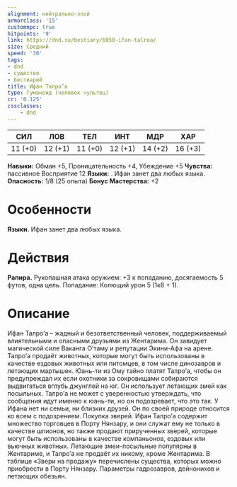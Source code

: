 ```yaml
---
alignment: нейтрально-злой
armorclass: '15'
customnpc: true
hitpoints: '9'
link: https://dnd.su/bestiary/6050-ifan-talroa/
size: Средний
speed: '30'
tags:
- dnd
- существо
- бестиарий
title: Ифан Талро’a
type: Гуманоид (человек чультец)
cr: '0.125'
cssclasses:
    - dnd
---
```



| СИЛ | ЛОВ | ТЕЛ | ИНТ | МДР | ХАР |
|---|---|---|---|---|---|
| 11 (+0) | 12 (+1) | 11 (+0) | 12 (+1) | 14 (+2) | 16 (+3) |
**Навыки:** Обман +5, Проницательность +4, Убеждение +5
**Чувства:** пассивное Восприятие 12
**Языки:** . Ифан занет два любых языка.
**Опасность:** 1/8 (25 опыта)
**Бонус Мастерства:** +2


# Особенности
**Языки.** Ифан занет два любых языка.


# Действия
**Рапира.** Рукопашная атака оружием: +3 к попаданию, досягаемость 5 футов, одна цель. Попадание: Колющий урон 5 (1к8 + 1).


# Описание
Ифан Талро’a – жадный и безответственный человек, поддерживаемый влиятельными и опасными друзьями из Жентарима. Он завидует магической силе Ваканга О’таму и репутации Экини-Афа на арене. Талро’a продаёт животных, которые могут быть использованы в качестве ездовых животных или питомцев, в том числе динозавров и летающих мартышек. Юань-ти из Ому тайно платят Талро’a, чтобы он предупреждал их если охотники за сокровищами собираются выдвигаться вглубь джунглей на юг. Он использует летающих змей как посыльных. Талро’a не может с уверенностью утверждать, что сообщения идут именно к юань-ти, но он подозревает, что это так. У Ифана нет ни семьи, ни близких друзей. Он по своей природе относится ко всем с подозрением. Покупка зверей. Ифан Талро’a содержит множество торговцев в Порту Нянзару, и они служат ему не только в качестве шпионов, но также продают прирученных зверей, которые могут быть использованы в качестве компаньонов, ездовых или вьючных животных. Летающие змеи-посыльные популярны в Жентариме, и Талро’a не продаёт их никому, кроме Жентарима. В таблице «Звери на продажу» перечислены существа, которых можно приобрести в Порту Нянзару. Параметры гадрозавров, дейнонихов и летающих обезьян.
